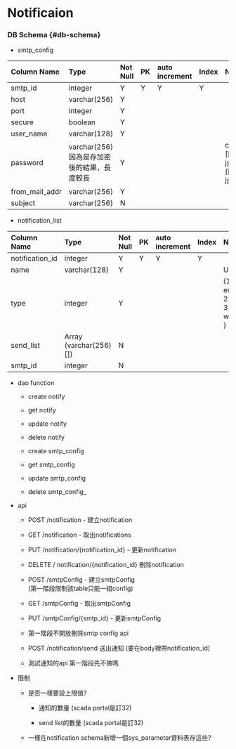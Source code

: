 # Notificaion

### DB Schema {#db-schema}

* smtp\_config

| Column Name | Type | Not Null | PK | auto increment | Index | Notes |
| :--- | :--- | :--- | :--- | :--- | :--- | :--- |
| smtp\_id | integer | Y | Y | Y | Y |  |
| host | varchar\(256\) | Y |  |  |  |  |
| port | integer | Y |  |  |  |  |
| secure | boolean | Y |  |  |  |  |
| user\_name | varchar\(128\) | Y |  |  |  |  |
| password | varchar\(256\) 因為是存加密後的結果，長度較長 | Y |  |  |  | crypto-js [https://github.com/brix/crypto-js](https://github.com/brix/crypto-js) |
| from\_mail\_addr | varchar\(256\) | Y |  |  |  |  |
| subject | varchar\(256\) | N |  |  |  |  |

* notification\_list

| Column Name | Type | Not Null | PK | auto increment | Index | Notes |
| :--- | :--- | :--- | :--- | :--- | :--- | :--- |
| notification\_id | integer | Y | Y | Y | Y |  |
| name | varchar\(128\) | Y |  |  |  | UNIQUE |
| type | integer | Y |  |  |  | {1: email, 2:line, 3: wechat } |
| send\_list | Array \(varchar\(256\)\[\]\) | N |  |  |  |  |
| smtp\_id | integer | N |  |  |  |  |

* dao function

  * create notify

  * get notify

  * update notify

  * delete notify

  * create smtp\_config

  * get smtp\_config

  * update smtp\_config

  * delete smtp_config_

* api

  * POST /notification - 建立notification

  * GET /notification - 取出notifications

  * PUT /notification/{notification\_id} - 更新notification

  * DELETE / notification/{notification\_id} 刪除notification

  * POST /smtpConfig - 建立smtpConfig  
     \(第一階段限制該table只能一組config\)

  * GET /smtpConfig - 取出smtpConfig

  * PUT /smtpConfig/{smtp\_id} - 更新smtpConfig

  * 第一階段不開放刪除smtp config api

  * POST /notification/send 送出通知 \(要在body裡帶notification\_id\)

  * 測試通知的api 第一階段先不做嗎

* 限制

  * 是否一樣要設上限值?

    * 通知的數量 \(scada portal是訂32\)

    * send list的數量 \(scada portal是訂32\)

  * 一樣在notification schema新增一個sys\_parameter資料表存這些?



